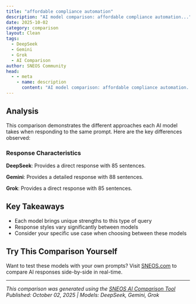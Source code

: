 ```yaml
---
title: "affordable compliance automation"
description: "AI model comparison: affordable compliance automation..."
date: 2025-10-02
category: comparison
layout: Clean
tags:
  - DeepSeek
  - Gemini
  - Grok
  - AI Comparison
author: SNEOS Community
head:
  - - meta
    - name: description
      content: "AI model comparison: affordable compliance automation..."
---
```


<ChatComparison
  title="affordable compliance automation"
  prompt="affordable compliance automation"
  :responses='{"DeepSeek": "Of course. \u0022Affordable compliance automation\u0022 is a huge and growing market, as businesses of all sizes seek to streamline the complex, time-consuming, and expensive process of meeting regulatory requirements.\n\nLet\u0027s break down what it means, the key players, and how you can implement it affordably.\n\n### What is Compliance Automation?\n\nIn simple terms, it\u0027s using software to replace manual tasks involved in maintaining compliance. This includes:\n\n* **Policy Management:** Creating, distributing, and tracking employee acknowledgment of policies.\n* **Risk Assessments:** Automating the process of identifying and evaluating risks.\n* **Control Monitoring:** Continuously checking if security controls are functioning correctly.\n* **Evidence Collection:** Automatically gathering proof (like system logs, config files, user access lists) for audits.\n* **Vendor Management:** Assessing and monitoring the security posture of third-party vendors.\n* **Incident Response:** Automating workflows for reporting and managing security incidents.\n\n### The \u0022Affordable\u0022 Angle: Who is this for?\n\nThe term \u0022affordable\u0022 is relative, but it generally targets:\n\n* **Startups \u0026 SMBs (Small-Medium Businesses):** Companies that need to comply with frameworks like SOC 2, ISO 27001, or GDPR to win enterprise customers but don\u0027t have a large security team or budget.\n* **Mature Companies in Early Stages:** Larger companies looking to automate compliance for a new department, a specific regulation (like CCPA for marketing), or a new product line without massive enterprise overhead.\n\n---\n\n### Key Features of Affordable Compliance Automation Platforms\n\nWhen evaluating \u0022affordable\u0022 options, look for these characteristics:\n\n1. **Pre-Built Frameworks:** Templates and pre-mapped controls for common standards like SOC 2, ISO 27001, NIST, HIPAA, and GDPR. This saves hundreds of hours of setup.\n2. **Integration Capabilities:** The ability to connect with your existing tools (like Slack, Jira, Google Workspace, AWS, Azure, GitHub) to automatically pull evidence.\n3. **Task and Workflow Automation:** Assigns tasks, sends reminders, and tracks progress for compliance-related activities across the organization.\n4. **Centralized Evidence Repository:** A single source of truth for all your compliance documentation, making audits much faster.\n5. **User-Friendly Interface:** Designed for non-experts (e.g., project managers, ops teams) to use, reducing the reliance on expensive consultants.\n\n---\n\n### Leading Affordable Compliance Automation Platforms\n\nHere are some of the most popular and cost-effective platforms on the market, known for their startup and SMB-friendly pricing.\n\n| Platform | Best For | Key Strengths | Potential Cost (Approx.) |\n| :--- | :--- | :--- | :--- |\n| **Vanta** | Startups \u0026 SMBs seeking SOC 2 \u0026 ISO 27001. | Market leader, huge integration library, very user-friendly, automates evidence collection powerfully. | Starts ~$5,000/year. Tiered pricing based on headcount and features. |\n| **Drata** | Startups \u0026 SMBs; strong competitor to Vanta. | Excellent UI, continuous control monitoring, strong automation, and a focus on real-time compliance status. | Very similar to Vanta, starting around ~$5,000/year. |\n| **SecureFrame** | Simplicity and ease of use for core frameworks. | Streamlined and intuitive setup, great customer support, focuses on making compliance accessible. | Competitive, often slightly lower entry point than Vanta/Drata. |\n| **Tugboat Logic** (now part of OneTrust) | Companies that want a policy-first approach. | Strong policy creation and management tools, good for building a security program from the ground up. | Pricing is competitive; often bundled with OneTrust\u0027s broader privacy suite. |\n| **Sprinto** | SaaS companies and cloud-native environments. | Deep integrations with cloud providers (AWS, GCP), focuses on continuous compliance and speed. | Aims to be cost-competitive, with pricing based on resources monitored. |\n\n\u003E **Note:** All prices are indicative and can change. You must contact their sales teams for exact quotes.\n\n---\n\n### The \u0022DIY\u0022 / Most Affordable Approach (Using Tools You May Already Have)\n\nFor companies with zero budget or very simple needs, you can create a basic automation system yourself. This requires more manual effort but costs little to nothing.\n\n* **Policies \u0026 Documentation:** Use **Google Docs** or **Microsoft Word** with version history. Track acknowledgments with a **Google Form** linked to a **Google Sheet**.\n* **Task Management:** Use **Trello**, **Asana**, or **Jira** to create boards for your compliance framework, assigning tasks and deadlines to team members.\n* **Evidence Collection:** Create a structured folder system in **Google Drive**, **SharePoint**, or **Dropbox**. Manually upload screenshots, reports, and config files.\n* **Risk Register:** Use a **Google Sheet** or **Airtable** base to list risks, owners, and mitigation steps.\n\n**The Trade-off:** This approach is cheap in terms of software costs but **expensive in terms of time, effort, and scalability.** It becomes unmanageable quickly for a formal audit like SOC 2.\n\n---\n\n### How to Choose the Right Affordable Solution\n\n1. **Identify Your Compliance Goal:** Is it SOC 2? HIPAA? GDPR? Start with a specific framework in mind.\n2. **Map Your Integrations:** List the critical systems you use (e.g., AWS, GitHub, HR platform). Choose a tool that integrates with them to maximize automation.\n3. **Calculate the True Cost:**\n * **Software Cost:** The monthly/annual subscription fee.\n * **Time Savings:** How many hours will it save your team? (Multiply by hourly rate).\n * **Audit Cost Savings:** Auditors charge by the hour. A well-organized, automated platform can cut audit time (and fees) by 50% or more.\n * **Consultant Costs:** A good platform can reduce your need for expensive external consultants.\n4. **Take Demos:** Any reputable platform will offer a free demo. Use it to assess the user interface and see if it fits your team\u0027s workflow.\n5. **Start Small:** Many platforms let you start with one framework (e.g., SOC 2). You can expand to others (like ISO 27001 or HIPAA) later as you grow.\n\n### Conclusion\n\n**\u0022Affordable compliance automation\u0022 is not an oxymoron.** For most small to medium businesses, the cost of a platform like Vanta or Drata is far less than the cost of the manual labor, potential failed audits, and lost business opportunities that come with non-compliance.\n\nBy automating the grunt work, these tools allow your team to focus on what really matters: building a strong security culture and growing the business.", "Gemini": "Let\u0027s break down how to achieve affordable compliance automation. The best approach depends heavily on the size and complexity of your organization, the specific regulations you need to comply with, and your existing infrastructure.\n\n**Understanding the Challenge: Why is Compliance Automation Important (and Potentially Expensive)?**\n\n* **Time Savings:** Automating repetitive tasks like data collection, evidence gathering, and report generation frees up valuable human resources.\n* **Reduced Errors:** Automation minimizes the risk of human error, leading to more accurate and reliable compliance.\n* **Improved Auditability:** Centralized systems with audit trails make it easier to demonstrate compliance during audits.\n* **Scalability:** Automated systems can easily scale to handle increasing data volumes and evolving regulatory requirements.\n* **Cost Savings (in the long run):** While initial investment is required, automation can significantly reduce the long-term costs associated with manual compliance processes.\n* **Complexity:** Regulations are complex and nuanced. Accurately mapping regulations to processes and technical controls is a significant challenge.\n* **Integration:** Many compliance automation solutions require integration with existing systems (CRM, ERP, etc.), which can be costly and time-consuming.\n* **Maintenance:** Automated systems require ongoing maintenance and updates to keep pace with changing regulations and technology.\n\n**Strategies for Affordable Compliance Automation**\n\nHere\u0027s a breakdown of strategies, from simpler to more advanced:\n\n**1. Start with a Clear Compliance Scope and Prioritization**\n\n* **Identify Relevant Regulations:** Don\u0027t try to automate everything at once. Focus on the regulations that are most critical to your business and have the biggest impact. Examples: GDPR, HIPAA, PCI DSS, SOC 2, ISO 27001, CCPA, SOX.\n* **Risk Assessment:** Conduct a thorough risk assessment to identify the areas where non-compliance poses the greatest risk to your organization. This will help you prioritize automation efforts.\n* **Gap Analysis:** Compare your current processes and controls against the requirements of the regulations you\u0027ve identified. This will highlight the gaps that need to be addressed.\n* **Define Success Metrics:** What specific outcomes do you want to achieve with compliance automation? (e.g., Reduce audit preparation time by 50%, eliminate manual data entry for compliance reports, etc.)\n\n**2. Leverage Existing Tools and Resources**\n\n* **Spreadsheets and Templates:** Don\u0027t underestimate the power of well-organized spreadsheets for tracking compliance tasks and documentation, especially in the early stages. There are many free or low-cost compliance templates available online.\n* **Built-in Security Features:** Many software applications have built-in security and compliance features that can be used to automate certain tasks. For example, cloud providers like AWS, Azure, and GCP offer services for access control, data encryption, and audit logging. Understand and utilize these features.\n* **Open-Source Tools:** Explore open-source tools for security scanning, vulnerability management, and log analysis. These tools can be a cost-effective way to automate some aspects of compliance. *Caveat: requires technical expertise to implement and maintain.*\n* **Cloud Providers:** Cloud providers often have tools and services that can help with compliance. Examples include tools for data encryption, access control, and audit logging.\n* **Task Management Software:** Tools like Asana, Trello, or Jira can be used to manage compliance tasks, assign responsibilities, and track progress.\n* **Document Management Systems:** Implement a document management system to store and organize compliance documentation, making it easier to access and manage. Look for features like version control and access permissions.\n* **Free or Low-Cost Training:** Look for free or low-cost online courses and webinars to educate your team about compliance requirements and best practices.\n\n**3. Consider a Phased Approach**\n\n* **Start Small:** Begin with automating a few key compliance tasks or processes, and gradually expand your automation efforts over time.\n* **Proof of Concept (POC):** Before investing in a full-fledged compliance automation solution, conduct a POC to evaluate its effectiveness and suitability for your organization.\n* **Iterative Improvement:** Continuously monitor and evaluate your compliance automation efforts, and make adjustments as needed.\n\n**4. Explore Affordable Compliance Automation Software**\n\n* **Compliance-Specific SaaS Solutions:** Look for cloud-based compliance automation platforms that are designed specifically for your industry or regulatory needs. These solutions often offer features like automated risk assessments, policy management, control monitoring, and report generation. **Examples:**\n * **Drata:** SOC 2, ISO 27001, HIPAA, GDPR, PCI DSS\n * **Vanta:** SOC 2, ISO 27001, HIPAA, GDPR, PCI DSS\n * **Secureframe:** SOC 2, ISO 27001, HIPAA, GDPR, PCI DSS\n * **Sprinto:** SOC 2, ISO 27001, HIPAA, GDPR, PCI DSS\n * **Hyperproof:** SOC 2, ISO 27001, NIST CSF, GDPR\n * **AuditBoard:** SOX, Internal Audit, Compliance\n * **LogicGate:** GRC Platform\n * **Osano:** Privacy Management\n * **OneTrust:** Privacy, Security, and Governance\n * **UpGuard:** Vendor Risk Management, Security Ratings\n\n *Compare pricing models carefully. Some charge per user, per integration, or based on the size of your organization.*\n* **GRC (Governance, Risk, and Compliance) Platforms:** GRC platforms offer a broader range of capabilities, including risk management, policy management, audit management, and regulatory compliance. These can be more expensive but offer a more comprehensive solution.\n* **Security Information and Event Management (SIEM) Systems:** SIEM systems can automate the collection and analysis of security logs and events, helping to identify and respond to security threats and compliance violations.\n* **Endpoint Detection and Response (EDR) Solutions:** EDR solutions can automate the detection and response to security threats on endpoint devices, helping to protect sensitive data and maintain compliance.\n\n**5. Focus on Automation, Not Just Digitization**\n\n* **Don\u0027t just scan and store documents:** True automation involves automatically collecting data, analyzing it, and generating reports.\n* **Integrate with other systems:** The more integrations you have, the more automation you can achieve.\n\n**6. Training and Education**\n\n* **Internal Training:** Provide training to your employees on the importance of compliance and how to use the automated systems you\u0027ve implemented.\n* **External Expertise:** Consider hiring a compliance consultant or expert to help you develop and implement your compliance automation strategy.\n\n**7. Key Considerations When Evaluating Compliance Automation Software:**\n\n* **Pricing:** Understand the pricing model (per user, per feature, usage-based, etc.) and factor in potential hidden costs.\n* **Ease of Use:** The software should be user-friendly and easy to learn.\n* **Integration Capabilities:** The software should integrate with your existing systems.\n* **Scalability:** The software should be able to scale as your business grows.\n* **Customization:** The software should be customizable to meet your specific needs.\n* **Security:** The software should be secure and protect your sensitive data.\n* **Support:** The vendor should provide reliable support and documentation.\n* **Reporting Capabilities:** Can it generate the reports you need for auditors and internal stakeholders?\n* **Specific Regulation Support:** Does it handle the regulations you *actually* need to comply with? Don\u0027t pay for features you won\u0027t use.\n* **Vendor Reputation:** Research the vendor\u0027s reputation and track record. Look for reviews and testimonials from other customers.\n\n**Example Scenario: Small Startup Needing SOC 2 Compliance**\n\n1. **Scope:** Focus solely on SOC 2 Type I initially.\n2. **Existing Tools:** Use Google Workspace\u0027s built-in security features (2FA, access controls). Utilize a project management tool (Asana or Trello) to manage tasks related to SOC 2 implementation.\n3. **Phased Approach:**\n * **Phase 1 (Manual):** Document existing security practices, create initial policies, and perform a self-assessment using a SOC 2 checklist.\n * **Phase 2 (Automation):** Implement a dedicated SOC 2 automation platform like Drata or Vanta (choosing the most affordable plan) to automate evidence collection and monitoring.\n4. **Training:** Assign a team member to become the \u0022SOC 2 Champion\u0022 and provide them with training on the requirements and the automation platform.\n\n**In Summary:**\n\nAffordable compliance automation is achievable with a strategic approach. Start by understanding your compliance obligations, leveraging existing tools, and gradually implementing automation solutions. Focus on the most critical areas first, and prioritize ease of use and integration capabilities when selecting software. Regularly review and adjust your strategy to ensure it remains effective and aligned with your evolving needs. Don\u0027t be afraid to start small and build from there.\n", "Grok": "Affordable compliance automation refers to the use of cost-effective software tools and systems to automate regulatory compliance processes for businesses. Compliance automation helps organizations manage legal, financial, and operational requirements efficiently while reducing manual effort, minimizing errors, and avoiding penalties. Below, I\u2019ll outline key aspects of affordable compliance automation, including benefits, features to look for, and some budget-friendly tools.\n\n### Benefits of Affordable Compliance Automation\n1. **Cost Savings**: Reduces the need for extensive manual labor or hiring specialized staff for compliance tasks.\n2. **Time Efficiency**: Automates repetitive tasks like data collection, reporting, and monitoring.\n3. **Error Reduction**: Minimizes human errors in compliance documentation and processes.\n4. **Scalability**: Many affordable tools grow with your business, offering flexibility as compliance needs evolve.\n5. **Risk Mitigation**: Helps identify and address compliance gaps before they result in fines or legal issues.\n\n### Key Features to Look for in Affordable Compliance Automation Tools\n1. **Regulatory Updates**: Tools should automatically update to reflect changes in laws and regulations relevant to your industry.\n2. **User-Friendly Interface**: Easy to use, even for non-technical teams, to avoid additional training costs.\n3. **Integration Capabilities**: Should integrate with existing systems (e.g., HR, finance, or CRM software) to streamline workflows.\n4. **Customizable Workflows**: Allows tailoring compliance checks and processes to specific business needs.\n5. **Reporting and Analytics**: Provides dashboards and reports to track compliance status and audit readiness.\n6. **Cloud-Based Solutions**: Often more affordable, with no need for on-premises hardware or maintenance.\n7. **Affordable Pricing Plans**: Offers subscription models or pay-as-you-go options suitable for small to medium-sized businesses (SMBs).\n\n### Industries That Benefit from Compliance Automation\n- **Finance**: For AML (Anti-Money Laundering), KYC (Know Your Customer), and GDPR compliance.\n- **Healthcare**: To manage HIPAA (Health Insurance Portability and Accountability Act) requirements.\n- **Retail and E-commerce**: For PCI DSS (Payment Card Industry Data Security Standard) compliance.\n- **Manufacturing**: To ensure safety and environmental regulations are met.\n- **Startups and SMBs**: To manage general data protection (like GDPR or CCPA) and HR compliance without large budgets.\n\n### Affordable Compliance Automation Tools\nHere are some cost-effective tools and platforms that cater to businesses looking for compliance automation on a budget. Pricing and features may vary, so it\u2019s important to evaluate based on your specific needs:\n\n1. **LogicGate** \n - **Focus**: Risk and compliance management.\n - **Features**: Customizable workflows, automated risk assessments, and audit preparation.\n - **Pricing**: Offers scalable plans; often affordable for small businesses with custom quotes.\n - **Best For**: SMBs looking for flexible risk and compliance solutions.\n\n2. **ZenGRC (by Reciprocity)** \n - **Focus**: Governance, risk, and compliance (GRC).\n - **Features**: Pre-built templates for frameworks like SOC, ISO, and GDPR; task automation; reporting.\n - **Pricing**: Starts with affordable plans for smaller teams; contact for detailed pricing.\n - **Best For**: Businesses needing simplified GRC automation.\n\n3. **Termly** \n - **Focus**: Data privacy compliance (GDPR, CCPA, etc.).\n - **Features**: Automated cookie consent banners, privacy policy generators, and compliance monitoring.\n - **Pricing**: Free tier available; paid plans start low (around $10/month for small businesses).\n - **Best For**: Small e-commerce or online businesses needing privacy compliance.\n\n4. **ComplianceQuest** \n - **Focus**: Quality and compliance management.\n - **Features**: Document control, audit management, and regulatory reporting.\n - **Pricing**: Affordable for SMBs with modular plans; often subscription-based.\n - **Best For**: Manufacturing or healthcare businesses managing quality compliance.\n\n5. **SumoLogic (Compliance Module)** \n - **Focus**: IT and security compliance.\n - **Features**: Automated monitoring, log analysis, and PCI/ HIPAA compliance support.\n - **Pricing**: Offers a free tier and affordable paid plans for smaller businesses.\n - **Best For**: Tech companies or startups with IT compliance needs.\n\n6. **AuditBoard** \n - **Focus**: Audit, risk, and compliance management.\n - **Features**: Automated workflows, real-time reporting, and integration with other tools.\n - **Pricing**: Custom pricing, but often offers cost-effective options for smaller organizations.\n - **Best For**: Growing businesses needing scalable compliance solutions.\n\n### Tips for Choosing Affordable Compliance Automation\n1. **Identify Specific Needs**: Understand the regulations (e.g., GDPR, HIPAA, SOX) relevant to your industry before investing in a tool.\n2. **Start Small**: Opt for tools with free trials or basic plans to test functionality before committing.\n3. **Leverage Open-Source Options**: Tools like Open-Audit (for IT compliance) or Odoo (for general business compliance) offer free or low-cost modules.\n4. **Negotiate Pricing**: Many vendors offer discounts for annual subscriptions or for startups/SMBs.\n5. **Check for Hidden Costs**: Ensure there are no unexpected fees for setup, training, or additional users.\n\n### Challenges to Watch Out For\n- **Limited Features in Cheaper Plans**: Basic plans might lack advanced functionalities like real-time monitoring or integrations.\n- **Scalability Issues**: Some affordable tools may not support larger teams or complex compliance needs as your business grows.\n- **Vendor Reliability**: Ensure the provider has a good reputation and offers customer support.\n\n### Conclusion\nAffordable compliance automation is a game-changer for businesses with limited budgets, allowing them to maintain regulatory adherence without breaking the bank. By carefully assessing your compliance needs and exploring tools with flexible pricing, you can implement effective solutions that save time and reduce risk. Start with a free trial or a low-cost plan to ensure the tool fits your workflow before scaling up.\n\nIf you have a specific industry or regulation in mind, let me know, and I can help narrow down the best affordable tools for your needs!"}' 
  published-date="09:23"
/>

## Analysis

This comparison demonstrates the different approaches each AI model takes when responding to the same prompt. Here are the key differences observed:

### Response Characteristics

**DeepSeek**: Provides a direct response with 85 sentences. 

**Gemini**: Provides a detailed response with 88 sentences. 

**Grok**: Provides a direct response with 85 sentences. 

## Key Takeaways

- Each model brings unique strengths to this type of query
- Response styles vary significantly between models
- Consider your specific use case when choosing between these models

## Try This Comparison Yourself

Want to test these models with your own prompts? Visit [SNEOS.com](https://sneos.com) to compare AI responses side-by-side in real-time.

---

*This comparison was generated using the [SNEOS AI Comparison Tool](https://sneos.com)*
*Published: October 02, 2025 | Models: DeepSeek, Gemini, Grok*
